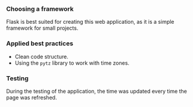 ### Choosing a framework
Flask is best suited for creating this web application, as it is a simple framework for small projects.

### Applied best practices
- Clean code structure.
- Using the `pytz` library to work with time zones.

### Testing
During the testing of the application, the time was updated every time the page was refreshed.
